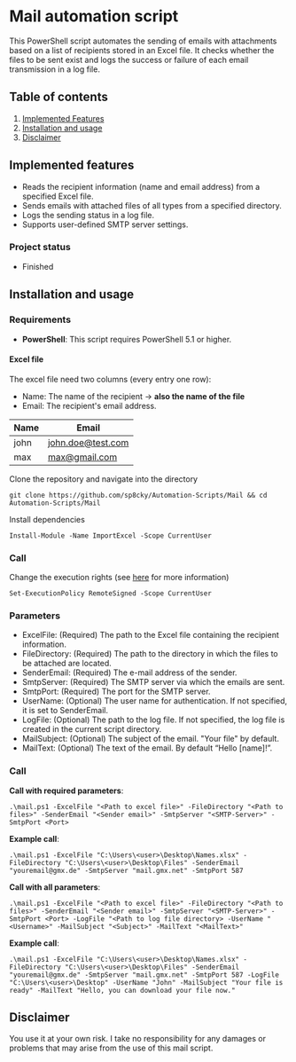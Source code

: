 # Mail automation script
This PowerShell script automates the sending of emails with attachments based on a list of recipients stored in an Excel file. It checks whether the files to be sent exist and logs the success or failure of each email transmission in a log file.

## Table of contents
1. [Implemented Features](#Implemented-Features)
2. [Installation and usage](#installation-and-usage)
3. [Disclaimer](#disclaimer)

## Implemented features
- Reads the recipient information (name and email address) from a specified Excel file.
- Sends emails with attached files of all types from a specified directory.
- Logs the sending status in a log file.
- Supports user-defined SMTP server settings.

### Project status
- Finished

## Installation and usage
### Requirements
- **PowerShell**: This script requires PowerShell 5.1 or higher.

#### Excel file
The excel file need two columns (every entry one row):
- Name: The name of the recipient -> **also the name of the file**
- Email: The recipient's email address.

| Name  | Email  |
| ---   |  --- |
| john  | john.doe@test.com |
| max  | max@gmail.com |

Clone the repository and navigate into the directory
```
git clone https://github.com/sp8cky/Automation-Scripts/Mail && cd Automation-Scripts/Mail
```
Install dependencies
```
Install-Module -Name ImportExcel -Scope CurrentUser
```

### Call 
Change the execution rights (see [here](https://learn.microsoft.com/en-us/powershell/module/microsoft.powershell.security/set-executionpolicy?view=powershell-7.4) for more information)
```
Set-ExecutionPolicy RemoteSigned -Scope CurrentUser
``` 

### Parameters
- ExcelFile: (Required) The path to the Excel file containing the recipient information.
- FileDirectory: (Required) The path to the directory in which the files to be attached are located.
- SenderEmail: (Required) The e-mail address of the sender.
- SmtpServer: (Required) The SMTP server via which the emails are sent.
- SmtpPort: (Required) The port for the SMTP server.
- UserName: (Optional) The user name for authentication. If not specified, it is set to SenderEmail.
- LogFile: (Optional) The path to the log file. If not specified, the log file is created in the current script directory.
- MailSubject: (Optional) The subject of the email. "Your file" by default.
- MailText: (Optional) The text of the email. By default “Hello [name]!”.

### Call
**Call with required parameters**:
``` 
.\mail.ps1 -ExcelFile "<Path to excel file>" -FileDirectory "<Path to files>" -SenderEmail "<Sender email>" -SmtpServer "<SMTP-Server>" -SmtpPort <Port>
``` 
**Example call**:
``` 
.\mail.ps1 -ExcelFile "C:\Users\<user>\Desktop\Names.xlsx" -FileDirectory "C:\Users\<user>\Desktop\Files" -SenderEmail "youremail@gmx.de" -SmtpServer "mail.gmx.net" -SmtpPort 587
```

**Call with all parameters**:
``` 
.\mail.ps1 -ExcelFile "<Path to excel file>" -FileDirectory "<Path to files>" -SenderEmail "<Sender email>" -SmtpServer "<SMTP-Server>" -SmtpPort <Port> -LogFile "<Path to log file directory> -UserName "<Username>" -MailSubject "<Subject>" -MailText "<MailText>"
``` 
**Example call**:
``` 
.\mail.ps1 -ExcelFile "C:\Users\<user>\Desktop\Names.xlsx" -FileDirectory "C:\Users\<user>\Desktop\Files" -SenderEmail "youremail@gmx.de" -SmtpServer "mail.gmx.net" -SmtpPort 587 -LogFile "C:\Users\<user>\Desktop" -UserName "John" -MailSubject "Your file is ready" -MailText "Hello, you can download your file now."
```

## Disclaimer
You use it at your own risk. I take no responsibility for any damages or problems that may arise from the use of this mail script.
